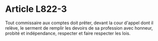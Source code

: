 # Article L822-3

Tout commissaire aux comptes doit prêter, devant la cour d'appel dont il relève, le serment de remplir les devoirs de sa profession avec honneur, probité et indépendance, respecter et faire respecter les lois.
